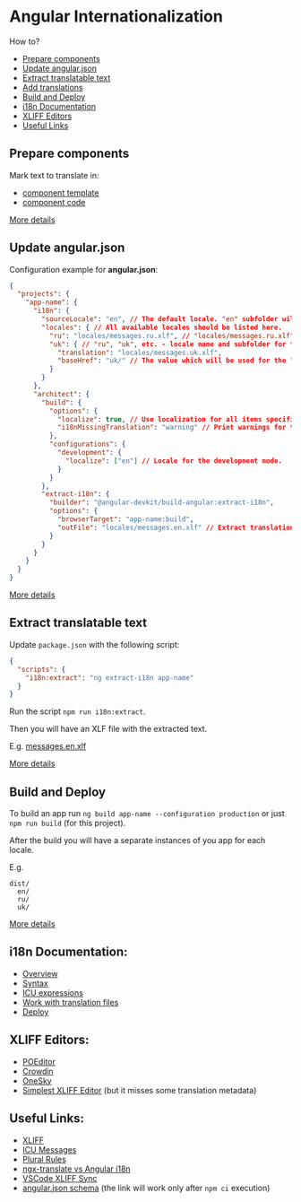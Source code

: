 # Angular Internationalization

How to?
- [Prepare components](#prepare-components)
- [Update angular.json](#update-angularjson)
- [Extract translatable text](#extract-translatable-text)
- [Add translations](https://angular.io/guide/i18n-common-translation-files)
- [Build and Deploy](#build-and-deploy)
- [i18n Documentation](#i18n-documentation)
- [XLIFF Editors](#xliff-editors)
- [Useful Links](#useful-links)


## Prepare components

Mark text to translate in:
- [component template](./src/app/app.component.html)
- [component code](./src/app/app.component.ts)

[More details](https://angular.io/guide/i18n-common-prepare)


## Update angular.json

Configuration example for **angular.json**:
```json
{
  "projects": {
    "app-name": {
      "i18n": {
        "sourceLocale": "en", // The default locale. "en" subfolder will be created in the output folder.
        "locales": { // All available locales should be listed here.
          "ru": "locales/messages.ru.xlf", // "locales/messages.ru.xlf" - the path to the translation file.
          "uk": { // "ru", "uk", etc. - locale name and subfolder for the output.
            "translation": "locales/messages.uk.xlf",
            "baseHref": "uk/" // The value which will be used for the "base" tag
          }
        }
      },
      "architect": {
        "build": {
          "options": {
            "localize": true, // Use localization for all items specified in the "locales" section.
            "i18nMissingTranslation": "warning" // Print warnings for the missed translations.
          },
          "configurations": {
            "development": {
              "localize": ["en"] // Locale for the development mode.
            }
          }
        },
        "extract-i18n": {
          "builder": "@angular-devkit/build-angular:extract-i18n",
          "options": {
            "browserTarget": "app-name:build",
            "outFile": "locales/messages.en.xlf" // Extract translations to this file.
          }
        }
      }
    }
  }
}
```

[More details](https://angular.io/guide/i18n-common-merge#define-locales-in-the-build-configuration)


## Extract translatable text

Update `package.json` with the following script:
```json
{
  "scripts": {
    "i18n:extract": "ng extract-i18n app-name"
  }
}
```

Run the script `npm run i18n:extract`.

Then you will have an XLF file with the extracted text.

E.g. [messages.en.xlf](../../locales/messages.en.xlf)

[More details](https://angular.io/guide/i18n-common-translation-files#extract-the-source-language-file)


## Build and Deploy

To build an app run `ng build app-name --configuration production` or just `npm run build` (for this project).

After the build you will have a separate instances of you app for each locale.

E.g.
```
dist/
  en/
  ru/
  uk/
```

[More details](https://angular.io/guide/i18n-common-deploy)


## i18n Documentation:
- [Overview](https://angular.io/guide/i18n-overview)
- [Syntax](https://angular.io/guide/i18n-common-prepare)
- [ICU expressions](https://angular.io/guide/i18n-common-prepare#icu-expressions)
- [Work with translation files](https://angular.io/guide/i18n-common-translation-files)
- [Deploy](https://angular.io/guide/i18n-common-deploy)

## XLIFF Editors:
- [POEditor](https://poeditor.com/)
- [Crowdin](https://crowdin.com/)
- [OneSky](https://www.oneskyapp.com/)
- [Simplest XLIFF Editor](https://xliff.brightec.co.uk/) (but it misses some translation metadata)

## Useful Links:
- [XLIFF](https://en.wikipedia.org/wiki/XLIFF)
- [ICU Messages](https://unicode-org.github.io/icu/userguide/format_parse/messages/)
- [Plural Rules](https://cldr.unicode.org/index/cldr-spec/plural-rules)
- [ngx-translate vs Angular i18n](https://github.com/ngx-translate/core/issues/495)
- [VSCode XLIFF Sync](https://marketplace.visualstudio.com/items?itemName=rvanbekkum.xliff-sync#synchronize-translation-units)
- [angular.json schema](/node_modules/@angular/cli/lib/config/schema.json) (the link will work only after `npm ci` execution)
